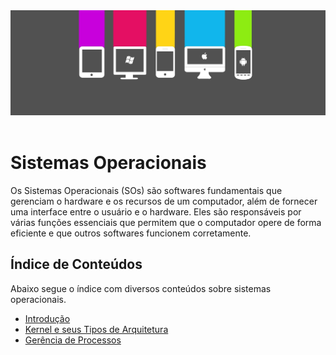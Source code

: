 <div align="center">
  <a href="https://github.com/joseferreira-dev/my-study-notes/tree/main/sistemas-operacionais"><img src="banner-so.png"></a>
</div>
<br>

# Sistemas Operacionais

Os Sistemas Operacionais (SOs) são softwares fundamentais que gerenciam o hardware e os recursos de um computador, além de fornecer uma interface entre o usuário e o hardware. Eles são responsáveis por várias funções essenciais que permitem que o computador opere de forma eficiente e que outros softwares funcionem corretamente.

## Índice de Conteúdos

Abaixo segue o índice com diversos conteúdos sobre sistemas operacionais.

- [Introdução](./contents/01-introducao/README.md)
- [Kernel e seus Tipos de Arquitetura](./contents/02-kernel/README.md)
- [Gerência de Processos](./contents/03-gerencia-de-processos/README.md)
